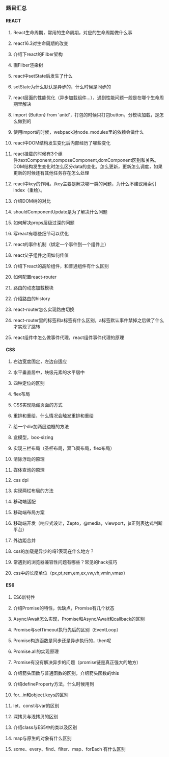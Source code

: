 ### 题目汇总

#### REACT
1. React生命周期，常用的生命周期，对应的生命周期做什么事

2. react16.3对生命周期的改变

3. 介绍下react的Filber架构

4. 画Filber渲染树

5. react中setState后发生了什么

6. setState为什么默认是异步的，什么时候是同步的

7. react层面的性能优化（异步加载组件...），遇到性能问题一般是在哪个生命周期里解决

8. import {Button} from 'antd'，打包的时候只打包button，分模块加载，是怎么做到的

9. 使用import的时候，webpack对node_modules里的依赖会做什么

10. react中DOM结构发生变化后内部经历了哪些变化

11. react挂载的时候有3个组件:textComponent,composeComponent,domComponent区别和关系。
DOM结构发生变化时怎么区分data的变化，怎么更新，更新怎么调度，如果更新的时候还有其他任务存在怎么处理

12. react中key的作用。/key主要是解决哪一类的问题，为什么不建议用索引index（重绘）。

13. 介绍DOM树的对比

14. shouldComponentUpdate是为了解决什么问题

15. 如何解决props层级过深的问题

16. 写react有哪些细节可以优化

17. react的事件机制（绑定一个事件到一个组件上）

18. react父子组件之间如何传值

19. 介绍下react的高阶组件，和普通组件有什么区别

20. 如何配置react-router

21. 路由的动态加载模块

22. 介绍路由的history

23. react-router怎么实现路由切换

24. react-router里的<Link>标签和a标签有什么区别，a标签默认事件禁掉之后做了什么才实现了跳转

25. react组件中怎么做事件代理，react组件事件代理的原理

#### CSS
1. 右边宽度固定，左边自适应

2. 水平垂直居中，块级元素的水平居中

3. 四种定位的区别

4. flex布局

5. CSS实现隐藏页面的方式

6. 重排和重绘，什么情况会触发重排和重绘

7. 给一个div加两层边框的方法

8. 盒模型，box-sizing

9. 实现三栏布局（圣杯布局，双飞翼布局，flex布局）

10. 清除浮动的原理

11. 媒体查询的原理

12. css dpi

13. 实现两栏布局的方法

14. 移动端适配
 
15. 移动端布局方案

16. 移动端开发（响应式设计，Zepto，@media，viewport，js正则表达式判断平台）

17. 外边距合并

18. css的加载是异步的吗?表现在什么地方？

19. 常遇到的浏览器兼容性问题有哪些？常见的hack技巧

20. css中的长度单位（px,pt,rem,em,ex,vw,vh,vmin,vmax）

#### ES6
1. ES6新特性

2. 介绍Promise的特性，优缺点，Promise有几个状态

3. Async/Await怎么实现，Promise和Async/Await和callback的区别

4. Promise与setTimeout执行先后的区别（EventLoop）

5. Promise构造函数是同步还是异步执行的，then呢

6. Promise.all的实现原理

7. Promise有没有解决异步的问题（promise链是真正强大的地方）

8. 介绍箭头函数与普通函数的区别，介绍箭头函数的this

9. 介绍defineProperty方法，什么时候用到

10. for...in和object.keys的区别

11. let、const与var的区别

12. 深拷贝与浅拷贝的区别

13. 介绍class与ES5中的类以及区别

14. map与原生的对象有什么区别
 
15. some、every、find、filter、map、forEach 有什么区别

